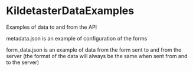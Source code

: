 # KildetasterDataExamples
Examples of data to and from the API

metadata.json is an example of configuration of the forms

form_data.json is an example of data from the form sent to and from the server (the format of the data will always be the same when sent from and to the server)
